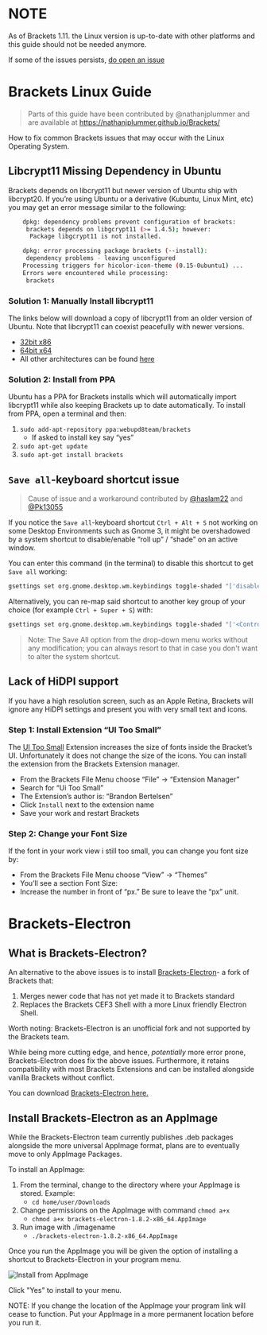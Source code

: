 # NOTE

As of Brackets 1.11. the Linux version is up-to-date with other platforms and this guide should not be needed anymore.

If some of the issues persists, [do open an issue](https://github.com/brackets-cont/brackets/issues/new)

# Brackets Linux Guide

> Parts of this guide have been contributed by @nathanjplummer and are available at https://nathanjplummer.github.io/Brackets/

How to fix common Brackets issues that may occur with the Linux Operating System.

## Libcrypt11 Missing Dependency in Ubuntu

Brackets depends on libcrypt11 but newer version of Ubuntu ship with libcrypt20. If you’re using Ubuntu or a derivative (Kubuntu, Linux Mint, etc) you may get an error message similar to the following:

```bash
    dpkg: dependency problems prevent configuration of brackets:
     brackets depends on libgcrypt11 (>= 1.4.5); however:
      Package libgcrypt11 is not installed.

    dpkg: error processing package brackets (--install):
     dependency problems - leaving unconfigured
    Processing triggers for hicolor-icon-theme (0.15-0ubuntu1) ...
    Errors were encountered while processing:
     brackets
```

### Solution 1: Manually Install libcrypt11

The links below will download a copy of libcrypt11 from an older version of Ubuntu. Note that libcrypt11 can coexist peacefully with newer versions.

*   [32bit x86](https://launchpad.net/ubuntu/+archive/primary/+files/libgcrypt11_1.5.3-2ubuntu4.2_i386.deb)
*   [64bit x64](https://launchpad.net/ubuntu/+archive/primary/+files/libgcrypt11_1.5.3-2ubuntu4.2_amd64.deb)
*   All other architectures can be found [here](https://launchpad.net/ubuntu/+source/libgcrypt11)

### Solution 2: Install from PPA

Ubuntu has a PPA for Brackets installs which will automatically import libcrypt11 while also keeping Brackets up to date automatically. To install from PPA, open a terminal and then:

1.  `sudo add-apt-repository ppa:webupd8team/brackets`
    *   If asked to install key say “yes”
2.  `sudo apt-get update`
3.  `sudo apt-get install brackets`

## `Save all`-keyboard shortcut issue

> Cause of issue and a workaround contributed by [@haslam22](https://github.com/brackets-cont/brackets/issues/12954#issuecomment-268061096) and [@Pk13055](https://github.com/brackets-cont/brackets/issues/12954#issuecomment-268253676)

If you notice the `Save all`-keyboard shortcut `Ctrl + Alt + S` not working on some Desktop Environments such as Gnome 3, it might be overshadowed by a system shortcut to disable/enable “roll up” / “shade” on an active window.

You can enter this command (in the terminal) to disable this shortcut to get `Save all` working:

``` bash
gsettings set org.gnome.desktop.wm.keybindings toggle-shaded "['disabled']"
```

Alternatively, you can re-map said shortcut to another key group of your choice (for example `Ctrl + Super + S`) with:

``` bash
gsettings set org.gnome.desktop.wm.keybindings toggle-shaded "['<Control><Super>s']"
```

> Note: The Save All option from the drop-down menu works without any modification; you can always resort to that in case you don't want to alter the system shortcut.

## Lack of HiDPI support

If you have a high resolution screen, such as an Apple Retina, Brackets will ignore any HiDPI settings and present you with very small text and icons.

### Step 1: Install Extension “UI Too Small”

The [UI Too Small](https://github.com/1beb/ui-too-small) Extension increases the size of fonts inside the Bracket’s UI. Unfortunately it does not change the size of the icons. You can install the extension from the Brackets Extension manager.

*   From the Brackets File Menu choose “File” -> “Extension Manager”
*   Search for “Ui Too Small”
*   The Extension’s author is: “Brandon Bertelsen”
*   Click `Install` next to the extension name
*   Save your work and restart Brackets

### Step 2: Change your Font Size

If the font in your work view i still too small, you can change you font size by:

*   From the Brackets File Menu choose “View” -> “Themes”
*   You’ll see a section Font Size:
*   Increase the number in front of “px.” Be sure to leave the “px” unit.

# Brackets-Electron

## What is Brackets-Electron?

An alternative to the above issues is to install [Brackets-Electron](https://github.com/zaggino/brackets-electron)- a fork of Brackets that:

1.  Merges newer code that has not yet made it to Brackets standard
2.  Replaces the Brackets CEF3 Shell with a more Linux friendly Electron Shell.

Worth noting: Brackets-Electron is an unofficial fork and not supported by the Brackets team.

While being more cutting edge, and hence, _potentially_ more error prone, Brackets-Electron does fix the above issues. Furthermore, it retains compatibility with most Brackets Extensions and can be installed alongside vanilla Brackets without conflict.

You can download [Brackets-Electron here.](https://github.com/zaggino/brackets-electron/releases)

## Install Brackets-Electron as an AppImage

While the Brackets-Electron team currently publishes .deb packages alongside the more universal AppImage format, plans are to eventually move to only AppImage Packages.

To install an AppImage:

1.  From the terminal, change to the directory where your AppImage is stored. Example:
    *   `cd home/user/Downloads`
2.  Change permissions on the AppImage with command `chmod a+x`
    *   `chmod a+x brackets-electron-1.8.2-x86_64.AppImage`
3.  Run image with ./imagename
    *   `./brackets-electron-1.8.2-x86_64.AppImage`

Once you run the AppImage you will be given the option of installing a shortcut to Brackets-Electron in your program menu.


![Install from AppImage](https://nathanjplummer.github.io/Brackets/images/appimage.jpg)

Click "Yes" to install to your menu.

NOTE: If you change the location of the AppImage your program link will cease to function. Put your AppImage in a more permanent location before you run it.